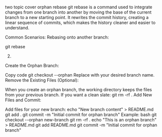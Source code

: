 two topic cover
orphan
rebase
git rebase is a command used to integrate changes from one branch into another by moving the base of the current branch to a new starting point. It rewrites the commit history, creating a linear sequence of commits, which makes the history cleaner and easier to understand.

Common Scenarios:
Rebasing onto another branch:

git rebase <branch>

2.
Create the Orphan Branch:

Copy code
git checkout --orphan <branchname>
Replace <branchname> with your desired branch name.
Remove the Existing Files (Optional):

When you create an orphan branch, the working directory keeps the files from your previous branch. If you want a clean slate:
git rm -rf .
Add New Files and Commit:

Add files for your new branch:
echo "New branch content" > README.md
git add .
git commit -m "Initial commit for orphan branch"
Example:
bash
git checkout --orphan new-branch
git rm -rf .
echo "This is an orphan branch" > README.md
git add README.md
git commit -m "Initial commit for orphan branch"


